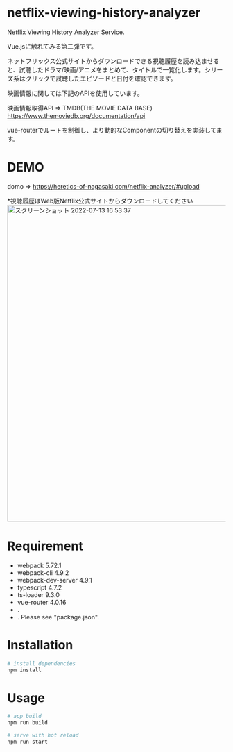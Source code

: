 # netflix-viewing-history-analyzer
Netflix Viewing History Analyzer Service.


Vue.jsに触れてみる第二弾です。

ネットフリックス公式サイトからダウンロードできる視聴履歴を読み込ませると、試聴したドラマ/映画/アニメをまとめて、タイトルで一覧化します。シリーズ系はクリックで試聴したエピソードと日付を確認できます。

映画情報に関しては下記のAPIを使用しています。

映画情報取得API => TMDB(THE MOVIE DATA BASE) https://www.themoviedb.org/documentation/api

vue-routerでルートを制御し、より動的なComponentの切り替えを実装してます。

# DEMO
domo => https://heretics-of-nagasaki.com/netflix-analyzer/#upload

*視聴履歴はWeb版Netflix公式サイトからダウンロードしてください
<img width="730" alt="スクリーンショット 2022-07-13 16 53 37" src="https://user-images.githubusercontent.com/77357587/188393627-4df7f466-ac4c-4640-9967-f28adf01178b.png">

 
# Requirement
 
* webpack 5.72.1
* webpack-cli 4.9.2
* webpack-dev-server 4.9.1
* typescript 4.7.2
* ts-loader 9.3.0
* vue-router 4.0.16
* .
* .
Please see "package.json".

# Installation
```bash
# install dependencies
npm install
```
 
# Usage
 
```bash
# app build
npm run build

# serve with hot reload
npm run start
```

